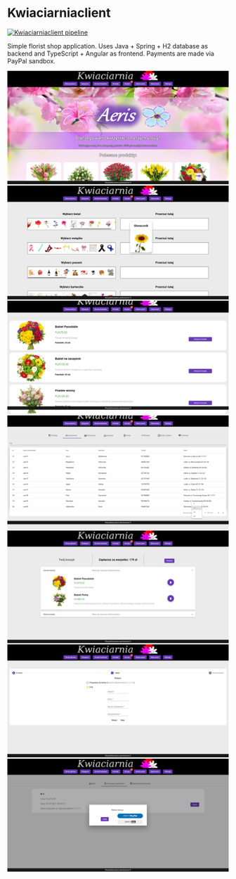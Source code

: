 # Kwiaciarniaclient

[![Kwiaciarniaclient pipeline](https://github.com/VoQspu/kwiaciarniaclient/actions/workflows/node.js.yml/badge.svg)](https://github.com/VoQspu/kwiaciarniaclient/actions/workflows/node.js.yml)

Simple florist shop application. Uses Java + Spring + H2 database as backend and TypeScript + Angular as frontend.
Payments are made via PayPal sandbox.

![Screen8](</Screenshot_2021-05-24 Kwiaciarniaclient8.png>)
![Screen2](</Screenshot_2021-05-24 Kwiaciarniaclient2.png>)
![Screen3](</Screenshot_2021-05-24 Kwiaciarniaclient3.png>)
![Screen6](</Screenshot_2021-05-24 Kwiaciarniaclient6.png>)
![Screen4](</Screenshot_2021-05-24 Kwiaciarniaclient4.png>)
![Screen5](</Screenshot_2021-05-24 Kwiaciarniaclient5.png>)
![Screen7](</Screenshot_2021-05-24 Kwiaciarniaclient7.png>)
